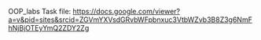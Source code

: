 OOP_labs
Task file: https://docs.google.com/viewer?a=v&pid=sites&srcid=ZGVmYXVsdGRvbWFpbnxuc3VtbWZvb3B8Z3g6NmFhNjBjOTEyYmQ2ZDY2Zg
